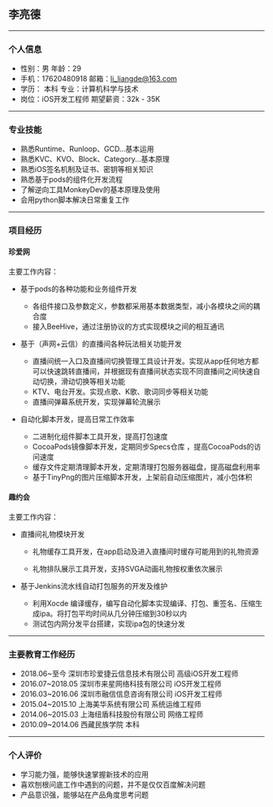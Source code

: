## 李亮德

---

### 个人信息

* 性别：男																年龄：29   
* 手机：17620480918											邮箱：<li_liangde@163.com>
* 学历： 本科															专业：计算机科学与技术
* 岗位：iOS开发工程师											期望薪资：32k - 35K    

---

### 专业技能

* 熟悉Runtime、Runloop、GCD...基本运用
* 熟悉KVC、KVO、Block、Category...基本原理
* 熟悉iOS签名机制及证书、密钥等相关知识
* 熟悉基于pods的组件化开发流程
* 了解逆向工具MonkeyDev的基本原理及使用
* 会用python脚本解决日常重复工作

---

### 项目经历

#### 珍爱网

主要工作内容：

- 基于pods的各种功能和业务组件开发
  - 各组件接口及参数定义，参数都采用基本数据类型，减小各模块之间的耦合度
  - 接入BeeHive，通过注册协议的方式实现模块之间的相互通讯
- 基于（声网+云信）的直播间各种玩法相关功能开发

  * 直播间统一入口及直播间切换管理工具设计开发。实现从app任何地方都可以快速跳转直播间，并根据现有直播间状态实现不同直播间之间快速自动切换，滑动切换等相关功能
  * KTV、电台开发。实现点歌、K歌、歌词同步等相关功能
  * 直播间弹幕系统开发，实现弹幕轮流展示

- 自动化脚本开发，提高日常工作效率
  * 二进制化组件脚本工具开发，提高打包速度
  * CocoaPods镜像脚本开发，定期同步Specs仓库 ，提高CocoaPods的访问速度
  * 缓存文件定期清理脚本开发，定期清理打包服务器磁盘，提高磁盘利用率
  * 基于TinyPng的图片压缩脚本开发，上架前自动压缩图片，减小包体积

#### 趣约会

主要工作内容：

* 直播间礼物模块开发

  - 礼物缓存工具开发，在app启动及进入直播间时缓存可能用到的礼物资源

  - 礼物排队展示工具开发，支持SVGA动画礼物按权重依次展示

* 基于Jenkins流水线自动打包服务的开发及维护

  - 利用Xocde 编译缓存，编写自动化脚本实现编译、打包、重签名、压缩生成ipa。将打包平均时间从几分钟压缩到30秒以内
  - 测试包内网分发平台搭建，实现ipa包的快速分发

---

### 主要教育工作经历

* 2018.06~至今                深圳市珍爱捷云信息技术有限公司              高级iOS开发工程师
* 2016.07~2018.05               深圳市来星网络科技有限公司                    iOS开发工程师
* 2016.03~2016.06               深圳市融信信息咨询有限公司                    iOS开发工程师
* 2015.04~2015.10                     上海美华系统有限公司                        系统运维工程师
* 2014.06~2015.03                  上海纽盾科技股份有限公司                        网络工程师
* 2010.09~2014.06                             西藏民族学院                                        本科

---

### 个人评价

* 学习能力强，能够快速掌握新技术的应用
* 喜欢刨根问底工作中遇到的问题，并不是仅仅百度解决问题
* 产品意识强，能够站在产品角度思考问题